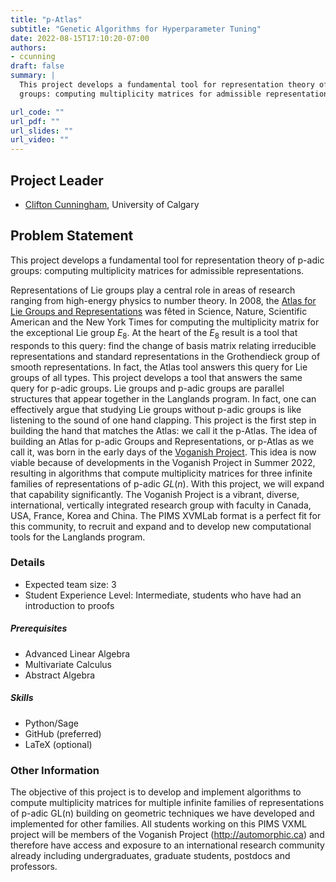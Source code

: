 ```yaml
---
title: "p-Atlas"
subtitle: "Genetic Algorithms for Hyperparameter Tuning"
date: 2022-08-15T17:10:20-07:00
authors:
- ccunning
draft: false
summary: |
  This project develops a fundamental tool for representation theory of p-adic
  groups: computing multiplicity matrices for admissible representations.

url_code: ""
url_pdf: ""
url_slides: ""
url_video: ""
---
```


## Project Leader
  * [Clifton Cunningham](/authors/ccunning/), University of Calgary

## Problem Statement

This project develops a fundamental tool for representation theory of p-adic
groups: computing multiplicity matrices for admissible representations.

Representations of Lie groups play a central role in areas of research ranging
from high-energy physics to number theory. In 2008, the [Atlas for Lie Groups and
Representations](http://atlas.math.umd.edu/) was fêted in Science, Nature,
Scientific American and the New York Times for computing the multiplicity matrix
for the exceptional Lie group $E_8$. At the heart of the $E_8$ result is a tool that
responds to this query: find the change of basis matrix relating irreducible
representations and standard representations in the Grothendieck group of
smooth representations. In fact, the Atlas tool answers this query for Lie
groups of all types. This project develops a tool that answers the same
query for p-adic groups. Lie groups and p-adic groups are parallel
structures that appear together in the Langlands program. In fact, one can
effectively argue that studying Lie groups without p-adic groups is like
listening to the sound of one hand clapping. This project is the first step
in building the hand that matches the Atlas: we call it the p-Atlas. The
idea of building an Atlas for p-adic Groups and Representations, or p-Atlas
as we call it, was born in the early days of the [Voganish
Project](http://automorphic.ca/). This idea is now viable because of
developments in the Voganish Project in Summer 2022, resulting in algorithms
that compute multiplicity matrices for three infinite families of
representations of p-adic $GL(n)$. With this project, we will expand that
capability significantly. The Voganish Project is a vibrant, diverse,
international, vertically integrated research group with faculty in Canada, USA,
France, Korea and China. The PIMS XVMLab format is a perfect fit for this
community, to recruit and expand and to develop new computational tools for the
Langlands program.

### Details
  * Expected team size: 3
  * Student Experience Level: Intermediate, students who have had an
    introduction to proofs
##### Prerequisites
  * Advanced Linear Algebra
  * Multivariate Calculus
  * Abstract Algebra
##### Skills
  * Python/Sage
  * GitHub (preferred)
  * LaTeX (optional)


### Other Information
The objective of this project is to develop and implement algorithms to compute
multiplicity matrices for multiple infinite families of representations of
p-adic GL(n) building on geometric techniques we have developed and implemented
for other families. All students working on this PIMS VXML project will be
members of the Voganish Project (http://automorphic.ca) and therefore have
access and exposure to an international research community already including
undergraduates, graduate students, postdocs and professors.

  
